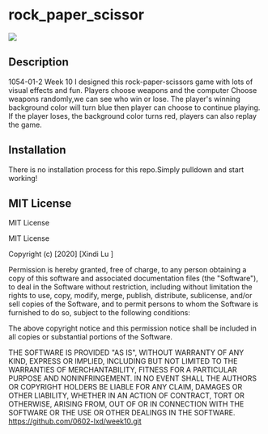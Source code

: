 # rock_paper_scissor
![](image/screenshoot1.jpg)

## Description
1054-01-2 Week 10
I designed this rock-paper-scissors game with lots of visual effects and fun. Players choose weapons and the computer Choose weapons randomly,we can see who win or lose. The player's winning background color will turn blue then player can choose to continue playing. If the player loses, the background color turns red, players can also replay the game.

## Installation
There is no installation process for this repo.Simply pulldown and start working!

## MIT License
MIT License

MIT License

Copyright (c) [2020] [Xindi   Lu ]

Permission is hereby granted, free of charge, to any person obtaining a copy
of this software and associated documentation files (the "Software"), to deal
in the Software without restriction, including without limitation the rights
to use, copy, modify, merge, publish, distribute, sublicense, and/or sell
copies of the Software, and to permit persons to whom the Software is
furnished to do so, subject to the following conditions:

The above copyright notice and this permission notice shall be included in all
copies or substantial portions of the Software.

THE SOFTWARE IS PROVIDED "AS IS", WITHOUT WARRANTY OF ANY KIND, EXPRESS OR
IMPLIED, INCLUDING BUT NOT LIMITED TO THE WARRANTIES OF MERCHANTABILITY,
FITNESS FOR A PARTICULAR PURPOSE AND NONINFRINGEMENT. IN NO EVENT SHALL THE
AUTHORS OR COPYRIGHT HOLDERS BE LIABLE FOR ANY CLAIM, DAMAGES OR OTHER
LIABILITY, WHETHER IN AN ACTION OF CONTRACT, TORT OR OTHERWISE, ARISING FROM,
OUT OF OR IN CONNECTION WITH THE SOFTWARE OR THE USE OR OTHER DEALINGS IN THE
SOFTWARE.
https://github.com/0602-lxd/week10.git